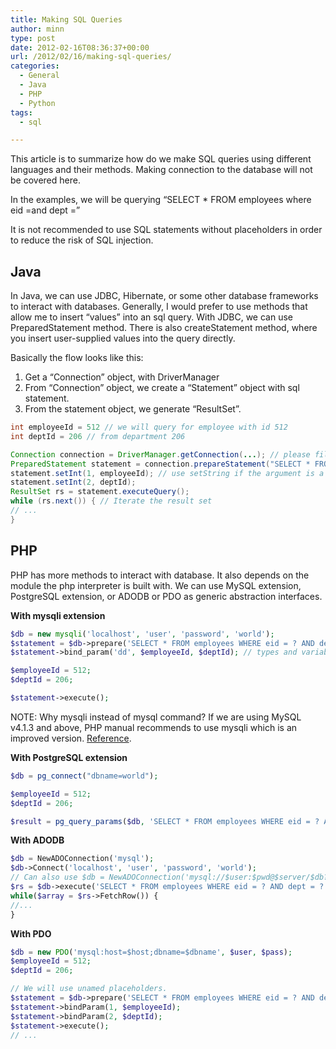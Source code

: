 ```yaml
---
title: Making SQL Queries
author: minn
type: post
date: 2012-02-16T08:36:37+00:00
url: /2012/02/16/making-sql-queries/
categories:
  - General
  - Java
  - PHP
  - Python
tags:
  - sql

---
```

This article is to summarize how do we make SQL queries using different languages and their methods. Making connection to the database will not be covered here.

In the examples, we will be querying &#8220;SELECT * FROM employees where eid =and dept =&#8221;

It is not recommended to use SQL statements without placeholders in order to reduce the risk of SQL injection.

## Java

In Java, we can use JDBC, Hibernate, or some other database frameworks to interact with databases. Generally, I would prefer to use methods that allow me to insert &#8220;values&#8221; into an sql query. With JDBC, we can use PreparedStatement method. There is also createStatement method, where you insert user-supplied values into the query directly.

Basically the flow looks like this:

  1. Get a &#8220;Connection&#8221; object, with DriverManager
  2. From &#8220;Connection&#8221; object, we create a &#8220;Statement&#8221; object with sql statement.
  3. From the statement object, we generate &#8220;ResultSet&#8221;.

```java
int employeeId = 512 // we will query for employee with id 512
int deptId = 206 // from department 206

Connection connection = DriverManager.getConnection(...); // please fill in
PreparedStatement statement = connection.prepareStatement("SELECT * FROM employees WHERE eid = ? AND dept = ?");
statement.setInt(1, employeeId); // use setString if the argument is a String
statement.setInt(2, deptId);
ResultSet rs = statement.executeQuery();
while (rs.next()) { // Iterate the result set
// ...
}
```


## PHP

PHP has more methods to interact with database. It also depends on the module the php interpreter is built with. We can use MySQL extension, PostgreSQL extension, or ADODB or PDO as generic abstraction interfaces.

**With mysqli extension**

```php
$db = new mysqli('localhost', 'user', 'password', 'world');
$statement = $db->prepare('SELECT * FROM employees WHERE eid = ? AND dept = ?');
$statement->bind_param('dd', $employeeId, $deptId); // types and variables

$employeeId = 512;
$deptId = 206;

$statement->execute();
```

NOTE: Why mysqli instead of mysql command? If we are using MySQL v4.1.3 and above, PHP manual recommends to use mysqli which is an improved version. <a title="mysqli overview" href="http://php.net/manual/en/mysqli.overview.php" target="_blank">Reference</a>.

**With PostgreSQL extension**

```php
$db = pg_connect("dbname=world");

$employeeId = 512;
$deptId = 206;

$result = pg_query_params($db, 'SELECT * FROM employees WHERE eid = ? AND dept = ?', array($employeeId, $deptId));
```

**With ADODB**

```php
$db = NewADOConnection('mysql');
$db->Connect('localhost', 'user', 'password', 'world');
// Can also use $db = NewADOConnection('mysql://$user:$pwd@$server/$db?persist")
$rs = $db->execute('SELECT * FROM employees WHERE eid = ? AND dept = ?', array($employeeId, $deptId));
while($array = $rs->FetchRow()) {
//...
}
```

**With PDO**

```php
$db = new PDO('mysql:host=$host;dbname=$dbname', $user, $pass);
$employeeId = 512;
$deptId = 206;

// We will use unamed placeholders.
$statement = $db->prepare('SELECT * FROM employees WHERE eid = ? AND dept = ?');
$statement->bindParam(1, $employeeId);
$statement->bindParam(2, $deptId);
$statement->execute();
// ...
```
